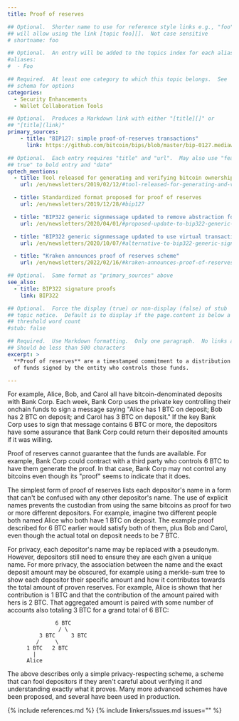 ```yaml
---
title: Proof of reserves

## Optional.  Shorter name to use for reference style links e.g., "foo"
## will allow using the link [topic foo][].  Not case sensitive
# shortname: foo

## Optional.  An entry will be added to the topics index for each alias
#aliases:
#  - Foo

## Required.  At least one category to which this topic belongs.  See
## schema for options
categories:
  - Security Enhancements
  - Wallet Collaboration Tools

## Optional.  Produces a Markdown link with either "[title][]" or
## "[title](link)"
primary_sources:
    - title: "BIP127: simple proof-of-reserves transactions"
      link: https://github.com/bitcoin/bips/blob/master/bip-0127.mediawiki

## Optional.  Each entry requires "title" and "url".  May also use "feature:
## true" to bold entry and "date"
optech_mentions:
  - title: Tool released for generating and verifying bitcoin ownership proofs
    url: /en/newsletters/2019/02/12/#tool-released-for-generating-and-verifying-bitcoin-ownership-proofs

  - title: Standardized format proposed for proof of reserves
    url: /en/newsletters/2019/12/28/#bip127

  - title: "BIP322 generic signmessage updated to remove abstraction for proof of reserves"
    url: /en/newsletters/2020/04/01/#proposed-update-to-bip322-generic-signmessage

  - title: "BIP322 generic signmessage updated to use virtual transactions that support basic proof of reserves"
    url: /en/newsletters/2020/10/07/#alternative-to-bip322-generic-signmessage

  - title: "Kraken announces proof of reserves scheme"
    url: /en/newsletters/2022/02/16/#kraken-announces-proof-of-reserves-scheme

## Optional.  Same format as "primary_sources" above
see_also:
  - title: BIP322 signature proofs
    link: BIP322

## Optional.  Force the display (true) or non-display (false) of stub
## topic notice.  Default is to display if the page.content is below a
## threshold word count
#stub: false

## Required.  Use Markdown formatting.  Only one paragraph.  No links allowed.
## Should be less than 500 characters
excerpt: >
  **Proof of reserves** are a timestamped commitment to a distribution
  of funds signed by the entity who controls those funds.

---
```

For example, Alice, Bob, and Carol all have bitcoin-denominated deposits
with Bank Corp.  Each week, Bank Corp uses the private key controlling
their onchain funds to sign a message saying "Alice has 1 BTC on
deposit; Bob has 2 BTC on deposit; and Carol has 3 BTC on deposit."  If
the key Bank Corp uses to sign that message contains 6 BTC or more, the
depositors have some assurance that Bank Corp could return their
deposited amounts if it was willing.

Proof of reserves cannot guarantee that the funds are available.  For
example, Bank Corp could contract with a third party who controls 6 BTC
to have them generate the proof.  In that case, Bank Corp may not
control any bitcoins even though its "proof" seems to indicate that it
does.

The simplest form of proof of reserves lists each depositor's name in a
form that can't be confused with any other depositor's name.  The use of explicit
names prevents the custodian from using the same bitcoins as proof for
two or more different depositors.  For example, imagine two different
people both named Alice who both have 1 BTC on deposit.  The example
proof described for 6 BTC earlier would satisfy both of them, plus Bob
and Carol, even though the actual total on deposit needs to be 7 BTC.

For privacy, each depositor's name may be replaced with a pseudonym.
However, depositors still need to ensure they are each given a unique
name.  For more privacy, the association between the name and the exact deposit
amount may be obscured, for example using a merkle-sum tree to show each
depositor their specific amount and how it contributes towards the total
amount of proven reserves.  For example, Alice is shown that her
contribution is 1 BTC and that the contribution of the amount paired
with hers is 2 BTC.  That aggregated amount is paired with some number of
accounts also totaling 3 BTC for a grand total of 6 BTC:

                   6 BTC
                    / \
              3 BTC     3 BTC
             /     \
          1 BTC   2 BTC
            |
          Alice

The above describes only a simple privacy-respecting scheme, a scheme
that can fool depositors if they aren't careful about verifying it and
understanding exactly what it proves.  Many more advanced schemes have
been proposed, and several have been used in production.

{% include references.md %}
{% include linkers/issues.md issues="" %}
